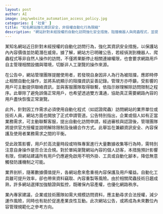 ```yaml
---
layout: post
author: AI
image: img/website_automation_access_policy.jpg
categories: [ '社會' ]
title: "知名網站強化資訊安全，非授權自動化行為限縮"
description: "網站針對未經授權的自動化訪問強化安全措施，阻擋機器人與爬蟲程式，並提供合法申請管道，兼顧內容保護與用戶需求，帶動數位內容管理規範化。"
---
```

某知名網站近日針對未經授權的自動化訪問行為，強化其資訊安全措施，以保護站內內容價值並防範潛在威脅。據了解，網站方已明確公告，若經偵測到機器人、爬蟲程式等非自然人操作的訪問，不僅將果斷停止相關連線權限，也會要求網路用戶自主管理相關設備與環境，切斷非人工瀏覽的操作來源。

在公告中，網站管理團隊提醒使用者，若發現自身因非人為行為被阻擋，應即時停止相關自動化操作，並將系統顯示的阻擋資訊妥善記錄。管理方亦呼籲，受影響的用戶可主動提供聯絡資訊，並與客服團隊取得聯繫，依指示辦理解除訪問限制之程序。此舉除了避免誤傷正常用戶，也希望透過雙方溝通，協助真正需要網路內容的用戶盡快恢復正常瀏覽。

此外，針對因工作需求必須使用自動化程式（如認證爬蟲）訪問網站的業界單位或技術人員，網站方面也開放了正式申請管道。公告特別指出，企業或個人如有正當業務需求，可主動聯繫客服，提出自動化訪問申請，經過審核與認證後，管理團隊將提供官方授權並說明解除限制及後續合作方式。此舉旨在兼顧資訊安全、內容保護及使用者業務需求之間的平衡。

受此政策影響，用戶於高流量時段或特殊專案進行大量數據收集等行為時，需特別注意自身操作是否合法合規。對於單純瀏覽網站內容的個人訪客，本措施預計影響有限，但網站建議所有用戶仍應避免啟用不明外掛、工具或自動化腳本，降低無意觸發防護機制之可能。

業界剖析，隨著數據價值提升，各網站愈來愈重視內容保護及用戶權益。自動化工具雖可提升效率，卻也帶來資料竊取、內容重製等風險。由於相關爬蟲技術日趨成熟，許多網站選擇加強驗證與監控，既確保內容產權，也優化網路秩序。

業內專家建議，企業或技術團隊如需大規模訪問資料，應主動尋求合法授權，減少運作風險，同時也有助於促進產業良性互動。此次網站公告，或將成為未來數位內容管理規範化之參考方向。